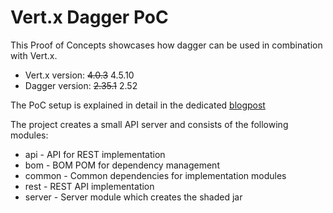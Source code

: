 # Vert.x Dagger PoC

This Proof of Concepts showcases how dagger can be used in combination with Vert.x.

* Vert.x version: ~~4.0.3~~ 4.5.10
* Dagger version: ~~2.35.1~~ 2.52

The PoC setup is explained in detail in the dedicated [blogpost](https://metaloom.io/blog/day3-vertx-dagger-poc/)

The project creates a small API server and consists of the following modules:

* api - API for REST implementation
* bom - BOM POM for dependency management
* common - Common dependencies for implementation modules
* rest - REST API implementation
* server - Server module which creates the shaded jar
